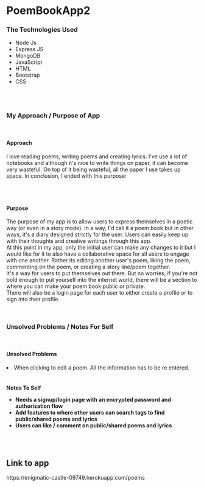 # PoemBookApp2

<h3>The Technologies Used</h3>
<ul>
<li>Node Js</li>
<li>Express JS</li>
<li>MongoDB</li>
<li>JavaScript</li>
<li>HTML</li>
<li>Bootstrap</li>
<li>CSS</li>
</ul>

<br>
<br>

<h3>My Approach / Purpose of App</h3>
<br>
<h4>Approach</h4>
<p>
I love reading poems, writing poems and creating lyrics. I've use a lot of notebooks and although it's nice to write things on paper, it can become very wasteful. On top of it being wasteful, all the paper I use takes up space. In conclusion, I ended with this purpose: 
</p>
<br>
<br>
<h4>Purpose</h4>
<p>The purpose of my app is to allow users to express themselves in a poetic way (or even in a story mode). In a way, I'd call it a poem book but in other ways, it's a diary designed strictly for the user. Users can easily keep up with their thoughts and creative writings through this app.
<br>
At this point in my app, only the initial user can make any changes to it but I would like for it to also have a collaborative space for all users to engage with one another. Rather its editing another user's poem, liking the poem, commenting on the poem, or creating a story line/poem together.
<br>
It's a way for users to put themselves out there. But no worries, if you're not bold enough to put yourself into the internet world, there will be a section to where you can make your poem book public or private.
<br>
There will also be a login page for each user to either create a profile or to sign into their profile.
</p>


<br>



<h3>Unsolved Problems / Notes For Self</h3>
<br>
<h4>Unsolved Problems</h4>
<li>When clicking to edit a poem. All the information has to be re entered.</li>
<br>
<h4>Notes To Self
<ul>
<li>Needs a signup/login page with an encrypted password and authorization flow</li>
<li>Add features to where other users can search tags to find public/shared poems and lyrics</li>
<li>Users can like / comment on public/shared poems and lyrics</li>
</ul>

<br>
<br>

<h2>Link to app</h2>
https://enigmatic-castle-09749.herokuapp.com/poems
